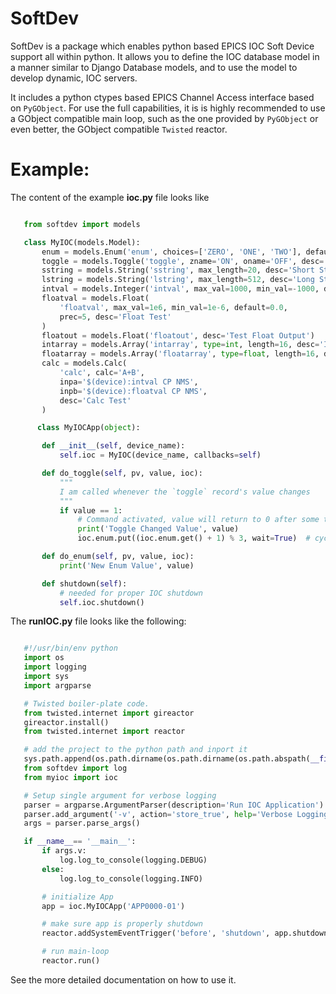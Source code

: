 SoftDev
=======

SoftDev is a package which enables python based EPICS IOC Soft Device support all within python. It
allows you to define the IOC database model in a manner similar to Django Database models, and to use
the model to develop dynamic, IOC servers.

It includes a python ctypes based EPICS Channel Access interface based on `PyGObject`. For use the
full capabilities, it is is highly recommended to use a GObject compatible main loop, such as the
one provided by `PyGObject` or even better, the GObject compatible `Twisted` reactor.

Example:
========

The content of the example **ioc.py** file looks like

``` python

   from softdev import models

   class MyIOC(models.Model):
       enum = models.Enum('enum', choices=['ZERO', 'ONE', 'TWO'], default=0, desc='Enum Test')
       toggle = models.Toggle('toggle', zname='ON', oname='OFF', desc='Toggle Test')
       sstring = models.String('sstring', max_length=20, desc='Short String Test')
       lstring = models.String('lstring', max_length=512, desc='Long String Test')
       intval = models.Integer('intval', max_val=1000, min_val=-1000, default=0, desc='Int Test')
       floatval = models.Float(
           'floatval', max_val=1e6, min_val=1e-6, default=0.0,
           prec=5, desc='Float Test'
       )
       floatout = models.Float('floatout', desc='Test Float Output')
       intarray = models.Array('intarray', type=int, length=16, desc='Int Array Test')
       floatarray = models.Array('floatarray', type=float, length=16, desc='Float Array Test')
       calc = models.Calc(
           'calc', calc='A+B',
           inpa='$(device):intval CP NMS',
           inpb='$(device):floatval CP NMS',
           desc='Calc Test'
       )

      class MyIOCApp(object):

       def __init__(self, device_name):
           self.ioc = MyIOC(device_name, callbacks=self)

       def do_toggle(self, pv, value, ioc):
           """
           I am called whenever the `toggle` record's value changes
           """
           if value == 1:
               # Command activated, value will return to 0 after some time
               print('Toggle Changed Value', value)
               ioc.enum.put((ioc.enum.get() + 1) % 3, wait=True)  # cycle through values

       def do_enum(self, pv, value, ioc):
           print('New Enum Value', value)

       def shutdown(self):
           # needed for proper IOC shutdown
           self.ioc.shutdown()
```

The **runIOC.py** file looks like the following:


``` python

   #!/usr/bin/env python
   import os
   import logging
   import sys
   import argparse

   # Twisted boiler-plate code.
   from twisted.internet import gireactor
   gireactor.install()
   from twisted.internet import reactor

   # add the project to the python path and inport it
   sys.path.append(os.path.dirname(os.path.dirname(os.path.abspath(__file__))))
   from softdev import log
   from myioc import ioc

   # Setup single argument for verbose logging
   parser = argparse.ArgumentParser(description='Run IOC Application')
   parser.add_argument('-v', action='store_true', help='Verbose Logging')
   args = parser.parse_args()

   if __name__== '__main__':
       if args.v:
           log.log_to_console(logging.DEBUG)
       else:
           log.log_to_console(logging.INFO)

       # initialize App
       app = ioc.MyIOCApp('APP0000-01')

       # make sure app is properly shutdown
       reactor.addSystemEventTrigger('before', 'shutdown', app.shutdown)

       # run main-loop
       reactor.run()
```

See the more detailed documentation on how to use it.
